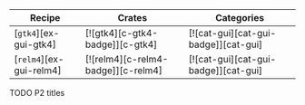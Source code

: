 | Recipe | Crates | Categories |
|--------|--------|------------|
| [`gtk4`][ex-gui-gtk4] | [![gtk4][c-gtk4-badge]][c-gtk4] | [![cat-gui][cat-gui-badge]][cat-gui] |
| [`relm4`][ex-gui-relm4] | [![relm4][c-relm4-badge]][c-relm4] | [![cat-gui][cat-gui-badge]][cat-gui] |

<div class="hidden">
TODO P2 titles
</div>

